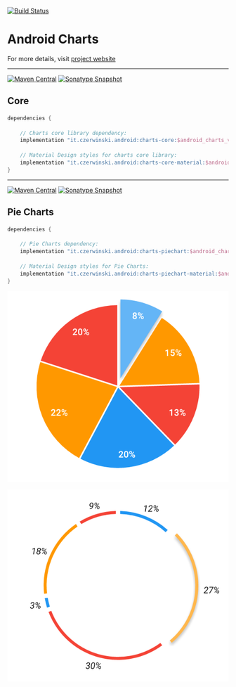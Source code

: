 [![Build Status](https://travis-ci.org/sczerwinski/android-charts.svg?branch=develop)](https://travis-ci.org/sczerwinski/android-charts)

# Android Charts

For more details, visit [project website](https://czerwinski.it/projects/android-charts/)

---

[![Maven Central](https://img.shields.io/maven-central/v/it.czerwinski.android/charts-core.svg)](https://repo1.maven.org/maven2/it/czerwinski/android/charts-core/)
[![Sonatype Snapshot](https://img.shields.io/nexus/s/https/oss.sonatype.org/it.czerwinski.android/charts-core.svg)](https://oss.sonatype.org/content/repositories/snapshots/it/czerwinski/android/charts-core/)

## Core

```groovy
dependencies {

    // Charts core library dependency:
    implementation "it.czerwinski.android:charts-core:$android_charts_version"

    // Material Design styles for charts core library: 
    implementation "it.czerwinski.android:charts-core-material:$android_charts_version"
}
```

---

[![Maven Central](https://img.shields.io/maven-central/v/it.czerwinski.android/charts-piechart.svg)](https://repo1.maven.org/maven2/it/czerwinski/android/charts-piechart/)
[![Sonatype Snapshot](https://img.shields.io/nexus/s/https/oss.sonatype.org/it.czerwinski.android/charts-piechart.svg)](https://oss.sonatype.org/content/repositories/snapshots/it/czerwinski/android/charts-piechart/)

## Pie Charts

```groovy
dependencies {

    // Pie Charts dependency:
    implementation "it.czerwinski.android:charts-piechart:$android_charts_version"

    // Material Design styles for Pie Charts: 
    implementation "it.czerwinski.android:charts-piechart-material:$android_charts_version"
}
```

![Pie chart](https://raw.githubusercontent.com/sczerwinski/android-charts/develop/screenshots/pie_chart.png)

![Donut chart](https://raw.githubusercontent.com/sczerwinski/android-charts/develop/screenshots/donut_chart.png)
